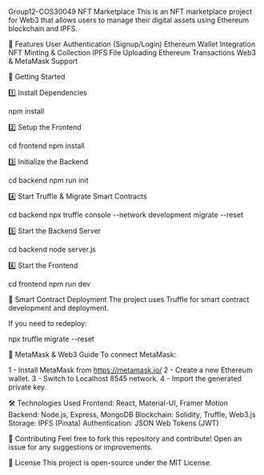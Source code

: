 Group12-COS30049 NFT Marketplace
This is an NFT marketplace project for Web3 that allows users to manage their digital assets using Ethereum blockchain and IPFS.

📌 Features
User Authentication (Signup/Login)
Ethereum Wallet Integration
NFT Minting & Collection
IPFS File Uploading
Ethereum Transactions
Web3 & MetaMask Support

🚀 Getting Started

1️⃣ Install Dependencies

npm install

2️⃣ Setup the Frontend

cd frontend
npm install

3️⃣ Initialize the Backend

cd backend
npm run init

4️⃣ Start Truffle & Migrate Smart Contracts

cd backend
npx truffle console --network development
migrate --reset

5️⃣ Start the Backend Server

cd backend
node server.js

6️⃣ Start the Frontend

cd frontend
npm run dev

📜 Smart Contract Deployment
The project uses Truffle for smart contract development and deployment.

If you need to redeploy:

npx truffle migrate --reset

🔗 MetaMask & Web3 Guide
To connect MetaMask:

1 - Install MetaMask from https://metamask.io/
2 - Create a new Ethereum wallet.
3 - Switch to Localhost 8545 network.
4 - Import the generated private key.

🛠 Technologies Used
Frontend: React, Material-UI, Framer Motion
Backend: Node.js, Express, MongoDB
Blockchain: Solidity, Truffle, Web3.js
Storage: IPFS (Pinata)
Authentication: JSON Web Tokens (JWT)

📌 Contributing
Feel free to fork this repository and contribute! Open an issue for any suggestions or improvements.

📜 License
This project is open-source under the MIT License.
